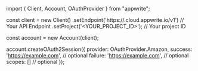 import { Client, Account, OAuthProvider } from "appwrite";

const client = new Client()
    .setEndpoint('https://<REGION>.cloud.appwrite.io/v1') // Your API Endpoint
    .setProject('<YOUR_PROJECT_ID>'); // Your project ID

const account = new Account(client);

account.createOAuth2Session({
    provider: OAuthProvider.Amazon,
    success: 'https://example.com', // optional
    failure: 'https://example.com', // optional
    scopes: [] // optional
});


